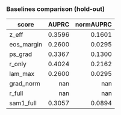 ### Baselines comparison (hold-out)

| score | AUPRC | normAUPRC |
|---|---:|---:|
| z_eff | 0.3596 | 0.1601 |
| eos_margin | 0.2600 | 0.0295 |
| ps_grad | 0.3367 | 0.1300 |
| r_only | 0.4024 | 0.2162 |
| lam_max | 0.2600 | 0.0295 |
| grad_norm | nan | nan |
| r_full | nan | nan |
| sam1_full | 0.3057 | 0.0894 |